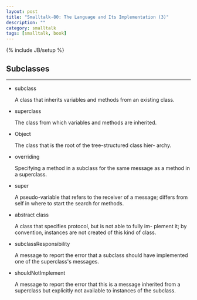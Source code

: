 ```yaml
---
layout: post
title: "Smalltalk-80: The Language and Its Implementation (3)"
description: ""
category: smalltalk 
tags: [smalltalk, book]
---
```

{% include JB/setup %}

## Subclasses
---


* subclass

	A class that inherits variables and methods from an existing class.

* superclass

	The class from which variables and methods are inherited.

* Object

	The class that is the root of the tree-structured class hier- archy.

* overriding

	Specifying a method in a subclass for the same message as a method in a superclass.

* super

	A pseudo-variable that refers to the receiver of a message; differs from self in where to start the search for methods.

* abstract class

	A class that specifies protocol, but is not able to fully im- plement it; by convention, instances are not created of this kind of class.

* subclassResponsibility

	A message to report the error that a subclass should have implemented one of the superclass's messages.

* shouldNotImplement

	A message to report the error that this is a message inherited from a superclass but explicitly not available to instances of the subclass.
